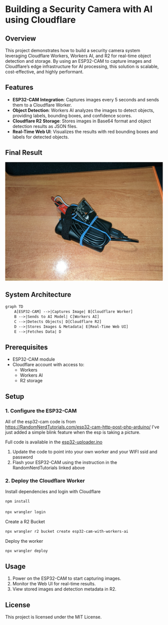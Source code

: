# Building a Security Camera with AI using Cloudflare

## Overview
This project demonstrates how to build a security camera system leveraging Cloudflare Workers, Workers AI, and R2 for real-time object detection and storage. By using an ESP32-CAM to capture images and Cloudflare’s edge infrastructure for AI processing, this solution is scalable, cost-effective, and highly performant.

## Features
- **ESP32-CAM Integration**: Captures images every 5 seconds and sends them to a Cloudflare Worker.
- **Object Detection**: Workers AI analyzes the images to detect objects, providing labels, bounding boxes, and confidence scores.
- **Cloudflare R2 Storage**: Stores images in Base64 format and object detection results as JSON files.
- **Real-Time Web UI**: Visualizes the results with red bounding boxes and labels for detected objects.

## Final Result

![esp32 cam](/docs/final_result.jpeg)

## System Architecture
```mermaid
graph TD
    A[ESP32-CAM] -->|Captures Image| B[Cloudflare Worker]
    B -->|Sends to AI Model| C[Workers AI]
    C -->|Detects Objects| D[Cloudflare R2]
    D -->|Stores Images & Metadata| E[Real-Time Web UI]
    E -->|Fetches Data| D
```

## Prerequisites
- ESP32-CAM module
- Cloudflare account with access to:
  - Workers
  - Workers AI
  - R2 storage

## Setup
### 1. Configure the ESP32-CAM
All of the esp32-cam code is from https://RandomNerdTutorials.com/esp32-cam-http-post-php-arduino/ I've just added a
simple blink feature when the esp is taking a picture.

Full code is available in the [esp32-uploader.ino](./esp32-uploader.ino)

1. Update the code to point into your own worker and your WIFI ssid and password
2. Flash your ESP32-CAM using the instruction in the RandomNerdTutorials linked above

### 2. Deploy the Cloudflare Worker

Install dependencies and login with Cloudflare
```bash
npm install

npx wrangler login
```

Create a R2 Bucket
```bash
npx wrangler r2 bucket create esp32-cam-with-workers-ai
```

Deploy the worker
```bash
npx wrangler deploy
```

## Usage
1. Power on the ESP32-CAM to start capturing images.
2. Monitor the Web UI for real-time results.
3. View stored images and detection metadata in R2.

## License
This project is licensed under the MIT License.
